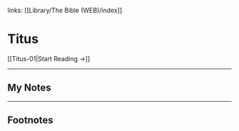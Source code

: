 links: [[Library/The Bible (WEB)/index]]
# Titus

[[Titus-01|Start Reading →]]

---
## My Notes

---
## Footnotes